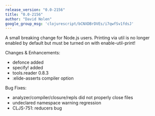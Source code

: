 ```yaml
---
release_version: "0.0-2156"
title: "0.0-2156"
author: "David Nolen"
google_group_msg: 'clojurescript/bCNXDBrDVEs/i7qwfSv1fdsJ'
---
```


A small breaking change for Node.js users. Printing via util is no longer enabled by default but must be turned on with enable-util-print!

Changes & Enhancements:

* defonce added
* specify! added
* tools.reader 0.8.3
* :elide-asserts compiler option

Bug Fixes:

* analyzer/compiler/closure/repls did not properly close files
* undeclared namespace warning regression
* CLJS-751: reducers bug
